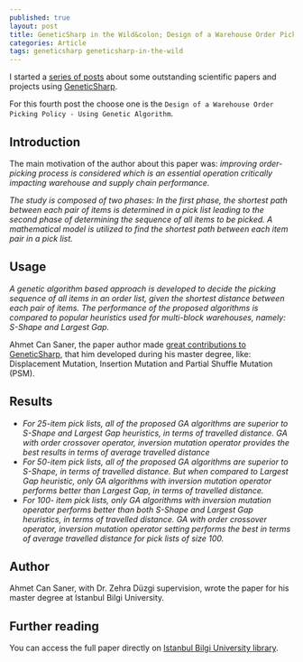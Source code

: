```yaml
---
published: true
layout: post
title: GeneticSharp in the Wild&colon; Design of a Warehouse Order Picking Policy
categories: Article
tags: geneticsharp geneticsharp-in-the-wild
---
```

I started a [series of posts](/tags/geneticsharp-in-the-wild/) about some outstanding scientific papers and projects using [GeneticSharp](https://github.com/giacomelli/GeneticSharp).

For this fourth post the choose one is the `Design of a Warehouse Order Picking Policy - Using Genetic Algorithm`.

## Introduction
The main motivation of the author about this paper was:
*improving order-picking process is considered which is an essential
operation critically impacting warehouse and supply chain performance.*
 
*The study is composed of two phases: In the first phase, the
shortest path between each pair of items is determined in a pick list leading to the
second phase of determining the sequence of all items to be picked. A
mathematical model is utilized to find the shortest path between each item pair in
a pick list.*

 
## Usage
*A genetic algorithm based approach is developed to decide the picking
sequence of all items in an order list, given the shortest distance between each pair
of items. The performance of the proposed algorithms is compared to popular
heuristics used for multi-block warehouses, namely: S-Shape and Largest Gap.*

Ahmet Can Saner, the paper author made [great contributions to GeneticSharp](http://diegogiacomelli.com.br/GeneticSharp-v1.2.0-sequence-mutations/), that him developed during his master degree, like: Displacement Mutation, Insertion Mutation and Partial Shuffle Mutation (PSM).


## Results
* *For 25-item pick lists, all of the proposed
GA algorithms are superior to S-Shape and Largest Gap heuristics, in terms of travelled
distance. GA with order crossover operator, inversion mutation operator provides the best
results in terms of average travelled distance* 
* *For 50-item pick lists, all of the proposed GA
algorithms are superior to S-Shape, in terms of travelled distance. But when compared to
Largest Gap heuristic, only GA algorithms with inversion mutation operator performs
better than Largest Gap, in terms of travelled distance.*
* *For 100-
item pick lists, only GA algorithms with inversion mutation operator performs better than
both S-Shape and Largest Gap heuristics, in terms of travelled distance. GA with order
crossover operator, inversion mutation operator setting performs the best in terms of
average travelled distance for pick lists of size 100.*

## Author
Ahmet Can Saner, with Dr. Zehra
Düzgi supervision, wrote the paper for his master degree at Istanbul Bilgi University.

## Further reading
You can access the full paper directly on [Istanbul Bilgi University library](http://openaccess.bilgi.edu.tr:8080/xmlui/bitstream/handle/11411/1310/Design%20of%20a%20warehouse%20order%20picking%20policy%20using%20genetic%20algorithm.pdf?sequence=1&isAllowed=y).
